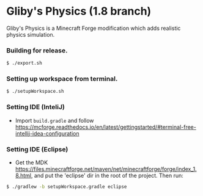 Gliby's Physics (1.8 branch)
=============

Gliby's Physics is a Minecraft Forge modification which adds realistic physics simulation.

### Building for release.

```sh
$ ./export.sh
```

### Setting up workspace from terminal.
```sh
$ ./setupWorkspace.sh
```

### Setting IDE (InteliJ)
* Import ```build.gradle``` and follow https://mcforge.readthedocs.io/en/latest/gettingstarted/#terminal-free-intellij-idea-configuration

### Setting IDE (Eclipse)
* Get the MDK https://files.minecraftforge.net/maven/net/minecraftforge/forge/index_1.8.html, and put the 'eclipse' dir in the root of the project. Then run:
```sh
$ ./gradlew -b setupWorkspace.gradle eclipse
```